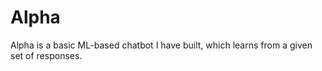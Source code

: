 # Alpha
Alpha is a basic ML-based chatbot I have built, which learns from a given set of responses.
